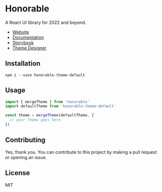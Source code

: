 # Honorable

A React UI library for 2022 and beyond.

- [Website](https://honorable.design)
- [Documentation](https://docs.honorable.design)
- [Storybook](https://storybook.honorable.design)
- [Theme Designer](https://design.honorable.design)

## Installation

`npm i --save honorable-theme-default`

## Usage

```jsx
import { mergeTheme } from 'honorable'
import defaultTheme from 'honorable-theme-default'

const theme = mergeTheme(defaultTheme, {
  // your theme goes here
})

```

## Contributing

Yes, thank you. You can contribute to this project by making a pull request or opening an issue.

## License

MIT
